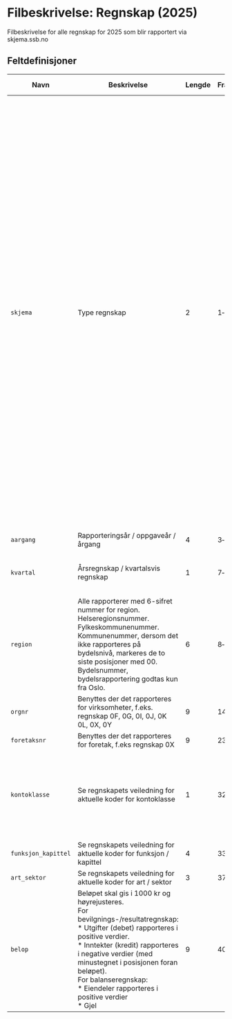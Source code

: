 # Filbeskrivelse: Regnskap (2025)

Filbeskrivelse for alle regnskap for 2025 som blir rapportert via skjema.ssb.no

## Feltdefinisjoner

| Navn | Beskrivelse | Lengde | Fra‑Til | Datatype | Obligatorisk | Dato-maske | Kodeliste |
|------|-------------|--------|---------|----------|--------------|------------|-----------|
| `skjema` | Type regnskap | 2 | 1‑2 | STRING_TYPE | ☑️ |  | `0A`: 0A. Bevilgningsregnskap kommunekasse<br/>`0B`: 0B. Balanse kommunekasse<br/>`0C`: 0C. Bevilgningsregnskap fylkeskasse<br/>`0D`: 0D. Balanse fylkeskasse<br/>`0F`: 0F. Bevilgningsregnskap for kirkelig fellesråd<br/>`0G`: 0G. Balanseregnskap for kirkelig fellesråd<br/>`0I`: 0I. Bevilgningsregnskap kommunale særbedrifter og lånefond<br/>`0J`: 0J. Balanse kommunale særbedrifter og lånefond<br/>`0K`: 0K. Bevilgningsregnskap fylkeskommunale særbedrifter og lånefond<br/>`0L`: 0L. Balanse fylkeskommunale særbedrifter og lånefond<br/>`0M`: 0M. Konsolidert bevilgningsregnskap kommuner<br/>`0N`: 0N. Konsolidert balanse kommuner<br/>`0P`: 0P. Konsolidert bevilgningsregnskap fylkeskommuner<br/>`0Q`: 0Q. Konsolidert balanse fylkeskommuner<br/>`0X`: 0X. Resultatrekneskap helseforetak<br/>`0Y`: 0Y. Balanse helseforetak |
| `aargang` | Rapporteringsår / oppgaveår / årgang | 4 | 3‑6 | STRING_TYPE | ☑️ |  |  |
| `kvartal` | Årsregnskap / kvartalsvis regnskap | 1 | 7‑7 | STRING_TYPE | ☑️ |  | ` `: Årsregnskap<br/>`1`: 1. Kvartal<br/>`2`: 2. Kvartal<br/>`3`: 3. Kvartal<br/>`4`: 4. Kvartal |
| `region` | Alle rapporterer med 6-sifret nummer for region.<br/>Helseregionsnummer.<br/>Fylkeskommunenummer.<br/>Kommunenummer, dersom det ikke rapporteres på bydelsnivå, markeres de to siste posisjoner med 00. <br/>Bydelsnummer, bydelsrapportering godtas kun fra Oslo.<br/> | 6 | 8‑13 | STRING_TYPE | ☑️ |  |  |
| `orgnr` | Benyttes der det rapporteres for virksomheter, f.eks. regnskap 0F, 0G, 0I, 0J, 0K 0L, 0X, 0Y | 9 | 14‑22 | STRING_TYPE |  |  |  |
| `foretaksnr` | Benyttes der det rapporteres for foretak, f.eks regnskap 0X | 9 | 23‑31 | STRING_TYPE |  |  |  |
| `kontoklasse` | Se regnskapets veiledning for aktuelle koder for kontoklasse | 1 | 32‑32 | STRING_TYPE | ☑️ |  | ` `: Helseforetakregnskap<br/>`0`: Investeringsregnskap<br/>`1`: Driftsregnskap<br/>`2`: Balanseregnskap<br/>`3`: Driftsregnskap<br/>`4`: Investeringsregnskap<br/>`5`: Balanseregnskap |
| `funksjon_kapittel` | Se regnskapets veiledning for aktuelle koder for funksjon / kapittel | 4 | 33‑36 | STRING_TYPE |  |  |  |
| `art_sektor` | Se regnskapets veiledning for aktuelle koder for art / sektor | 3 | 37‑39 | STRING_TYPE |  |  |  |
| `belop` | Beløpet skal gis i 1000 kr og høyrejusteres.<br/>For bevilgnings-/resultatregnskap:<br/>* Utgifter (debet) rapporteres i positive verdier. <br/>* Inntekter (kredit) rapporteres i negative verdier (med minustegnet i posisjonen foran beløpet).<br/>For balanseregnskap:<br/>* Eiendeler rapporteres i positive verdier<br/>* Gjel | 9 | 40‑48 | INTEGER_TYPE | ☑️ |  |  |

